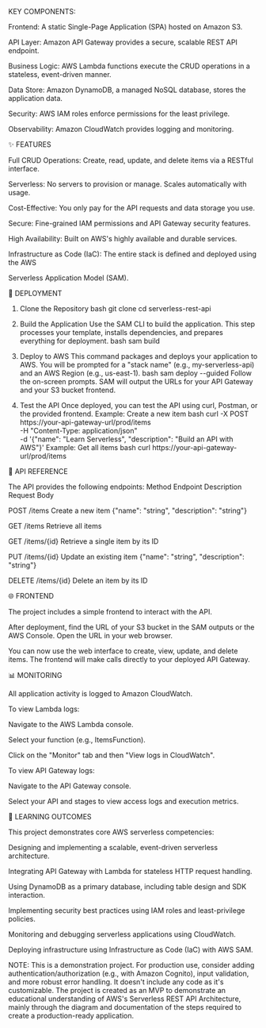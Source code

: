 KEY COMPONENTS:

Frontend: A static Single-Page Application (SPA) hosted on Amazon S3.

API Layer: Amazon API Gateway provides a secure, scalable REST API endpoint.

Business Logic: AWS Lambda functions execute the CRUD operations in a stateless, event-driven manner.

Data Store: Amazon DynamoDB, a managed NoSQL database, stores the application data.

Security: AWS IAM roles enforce permissions for the least privilege.

Observability: Amazon CloudWatch provides logging and monitoring.

✨ FEATURES

Full CRUD Operations: Create, read, update, and delete items via a RESTful interface.

Serverless: No servers to provision or manage. Scales automatically with usage.

Cost-Effective: You only pay for the API requests and data storage you use.

Secure: Fine-grained IAM permissions and API Gateway security features.

High Availability: Built on AWS's highly available and durable services.

Infrastructure as Code (IaC): The entire stack is defined and deployed using the AWS 

Serverless Application Model (SAM).

🚀 DEPLOYMENT

1. Clone the Repository
bash
git clone <your-repo-url>
cd serverless-rest-api

3. Build the Application
Use the SAM CLI to build the application. This step processes your template, installs dependencies, and prepares everything for deployment.
bash
sam build

4. Deploy to AWS
This command packages and deploys your application to AWS. You will be prompted for a "stack name" (e.g., my-serverless-api) and an AWS Region (e.g., us-east-1).
bash
sam deploy --guided
Follow the on-screen prompts. SAM will output the URLs for your API Gateway and your S3 bucket frontend.

6. Test the API
Once deployed, you can test the API using curl, Postman, or the provided frontend.
Example: Create a new item
bash
curl -X POST https://your-api-gateway-url/prod/items \
  -H "Content-Type: application/json" \
  -d '{"name": "Learn Serverless", "description": "Build an API with AWS"}'
Example: Get all items
bash
curl https://your-api-gateway-url/prod/items

📖 API REFERENCE

The API provides the following endpoints:
Method
Endpoint
Description
Request Body

POST
/items
Create a new item
{"name": "string", "description": "string"}

GET
/items
Retrieve all items

GET
/items/{id}
Retrieve a single item by its ID

PUT
/items/{id}
Update an existing item
{"name": "string", "description": "string"}

DELETE
/items/{id}
Delete an item by its ID


🌐 FRONTEND

The project includes a simple frontend to interact with the API.

After deployment, find the URL of your S3 bucket in the SAM outputs or the AWS Console.
Open the URL in your web browser.

You can now use the web interface to create, view, update, and delete items. The frontend will make calls directly to your deployed API Gateway.

📊 MONITORING

All application activity is logged to Amazon CloudWatch.

To view Lambda logs:

Navigate to the AWS Lambda console.

Select your function (e.g., ItemsFunction).

Click on the "Monitor" tab and then "View logs in CloudWatch".

To view API Gateway logs:

Navigate to the API Gateway console.

Select your API and stages to view access logs and execution metrics.

🎯 LEARNING OUTCOMES

This project demonstrates core AWS serverless competencies:

Designing and implementing a scalable, event-driven serverless architecture.

Integrating API Gateway with Lambda for stateless HTTP request handling.

Using DynamoDB as a primary database, including table design and SDK interaction.

Implementing security best practices using IAM roles and least-privilege policies.

Monitoring and debugging serverless applications using CloudWatch.

Deploying infrastructure using Infrastructure as Code (IaC) with AWS SAM.

NOTE: This is a demonstration project. For production use, consider adding authentication/authorization (e.g., with Amazon Cognito), input validation, and more robust error handling. It doesn't include any code as it's customizable. The project is created as an MVP to demonstrate an educational understanding of AWS's Serverless REST API Architecture, mainly through the diagram and documentation of the steps required to create a production-ready application.



